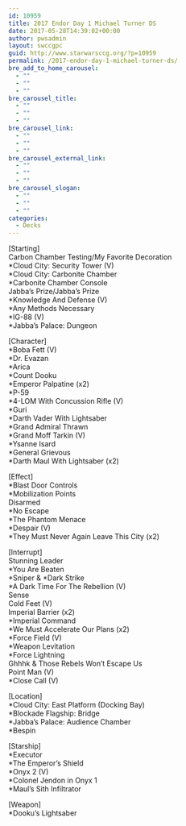```yaml
---
id: 10959
title: 2017 Endor Day 1 Michael Turner DS
date: 2017-05-28T14:39:02+00:00
author: pwsadmin
layout: swccgpc
guid: http://www.starwarsccg.org/?p=10959
permalink: /2017-endor-day-1-michael-turner-ds/
bre_add_to_home_carousel:
  - ""
  - ""
  - ""
bre_carousel_title:
  - ""
  - ""
  - ""
bre_carousel_link:
  - ""
  - ""
  - ""
bre_carousel_external_link:
  - ""
  - ""
  - ""
bre_carousel_slogan:
  - ""
  - ""
  - ""
categories:
  - Decks
---
```

[Starting]  
Carbon Chamber Testing/My Favorite Decoration  
*Cloud City: Security Tower (V)  
*Cloud City: Carbonite Chamber  
*Carbonite Chamber Console  
Jabba&#8217;s Prize/Jabba&#8217;s Prize  
*Knowledge And Defense (V)  
*Any Methods Necessary  
*IG-88 (V)  
*Jabba&#8217;s Palace: Dungeon

[Character]  
*Boba Fett (V)  
*Dr. Evazan  
*Arica  
*Count Dooku  
*Emperor Palpatine (x2)  
*P-59  
*4-LOM With Concussion Rifle (V)  
*Guri  
*Darth Vader With Lightsaber  
*Grand Admiral Thrawn  
*Grand Moff Tarkin (V)  
*Ysanne Isard  
*General Grievous  
*Darth Maul With Lightsaber (x2)

[Effect]  
*Blast Door Controls  
*Mobilization Points  
Disarmed  
*No Escape  
*The Phantom Menace  
*Despair (V)  
*They Must Never Again Leave This City (x2)

[Interrupt]  
Stunning Leader  
*You Are Beaten  
\*Sniper & \*Dark Strike  
*A Dark Time For The Rebellion (V)  
Sense  
Cold Feet (V)  
Imperial Barrier (x2)  
*Imperial Command  
*We Must Accelerate Our Plans (x2)  
*Force Field (V)  
*Weapon Levitation  
*Force Lightning  
Ghhhk & Those Rebels Won&#8217;t Escape Us  
Point Man (V)  
*Close Call (V)

[Location]  
*Cloud City: East Platform (Docking Bay)  
*Blockade Flagship: Bridge  
*Jabba&#8217;s Palace: Audience Chamber  
*Bespin

[Starship]  
*Executor  
*The Emperor&#8217;s Shield  
*Onyx 2 (V)  
*Colonel Jendon in Onyx 1  
*Maul&#8217;s Sith Infiltrator

[Weapon]  
*Dooku&#8217;s Lightsaber